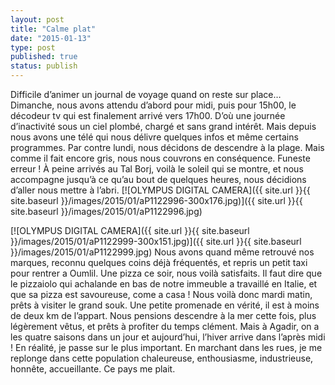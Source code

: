 ```yaml
---
layout: post
title: "Calme plat"
date: "2015-01-13"
type: post
published: true
status: publish
---
```


Difficile d’animer un journal de voyage quand on reste sur place… Dimanche, nous avons attendu d’abord pour midi, puis pour 15h00, le décodeur tv qui est finalement arrivé vers 17h00. D’où une journée d’inactivité sous un ciel plombé, chargé et sans grand intérêt. Mais depuis nous avons une télé qui nous délivre quelques infos et même certains programmes. Par contre lundi, nous décidons de descendre à la plage. Mais comme il fait encore gris, nous nous couvrons en conséquence. Funeste erreur ! À peine arrivés au Tal Borj, voilà le soleil qui se montre, et nous accompagne jusqu’à ce qu’au bout de quelques heures, nous décidions d’aller nous mettre à l’abri. [![OLYMPUS DIGITAL CAMERA]({{ site.url }}{{ site.baseurl }}/images/2015/01/aP1122996-300x176.jpg)]({{ site.url }}{{ site.baseurl }}/images/2015/01/aP1122996.jpg)

[![OLYMPUS DIGITAL CAMERA]({{ site.url }}{{ site.baseurl }}/images/2015/01/aP1122999-300x151.jpg)]({{ site.url }}{{ site.baseurl }}/images/2015/01/aP1122999.jpg) Nous avons quand même retrouvé nos marques, reconnu quelques coins déjà fréquentés, et repris un petit taxi pour rentrer a Oumlil. Une pizza ce soir, nous voilà satisfaits. Il faut dire que le pizzaiolo qui achalande en bas de notre immeuble a travaillé en Italie, et que sa pizza est savoureuse, come a casa ! Nous voilà donc mardi matin, prêts à visiter le grand souk. Une petite promenade en vérité, il est à moins de deux km de l’appart. Nous pensions descendre à la mer cette fois, plus légèrement vêtus, et prêts à profiter du temps clément. Mais à Agadir, on a les quatre saisons dans un jour et aujourd’hui, l’hiver arrive dans l’après midi ! En réalité, je passe sur le plus important. En marchant dans les rues, je me replonge dans cette population chaleureuse, enthousiasme, industrieuse, honnête, accueillante. Ce pays me plait.
